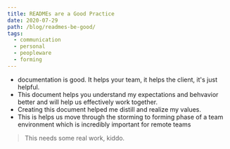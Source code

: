 ```yaml
---
title: READMEs are a Good Practice
date: 2020-07-29
path: /blog/readmes-be-good/
tags:
  - communication
  - personal
  - peopleware
  - forming
---
```


* documentation is good. It helps your team, it helps the client, it's just helpful.
* This document helps you understand my expectations and behvavior better and will help us effectively work together.
* Creating this document helped me distill and realize my values.
* This is helps us move through the storming to forming phase of a team environment which is incredibly important for remote teams 

> This needs some real work, kiddo.